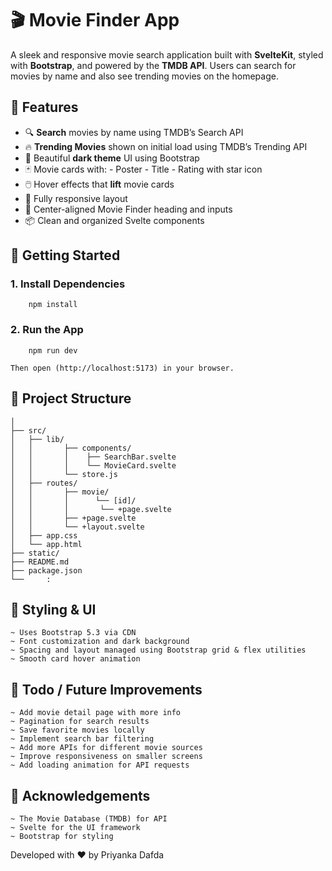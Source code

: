 # 🎬 Movie Finder App

A sleek and responsive movie search application built with **SvelteKit**, styled with **Bootstrap**, and powered by the **TMDB API**. Users can search for movies by name and also see trending movies on the homepage.


## 🌟 Features

- 🔍 **Search** movies by name using TMDB’s Search API
- 🔥 **Trending Movies** shown on initial load using TMDB’s Trending API
- 🎨 Beautiful **dark theme** UI using Bootstrap
- 🃏 Movie cards with:
        - Poster
        - Title
        - Rating with star icon
- 🖱️ Hover effects that **lift** movie cards
- 📱 Fully responsive layout
- 🎯 Center-aligned Movie Finder heading and inputs
- 📦 Clean and organized Svelte components


## 🚀 Getting Started

### 1. Install Dependencies
        npm install

### 2. Run the App
        npm run dev

    Then open (http://localhost:5173) in your browser.


## 📁 Project Structure 
    │
    ├── src/
    │   ├── lib/
    │   │       ├── components/
    │   │       │    ├── SearchBar.svelte
    │   │       │    └── MovieCard.svelte
    │   │       └── store.js
    │   ├── routes/
    │   │       ├── movie/
    │   │       │      └── [id]/
    │   │       │       └── +page.svelte
    │   │       ├── +page.svelte
    │   │       └── +layout.svelte
    │   ├── app.css
    │   └── app.html
    ├── static/
    ├── README.md
    ├── package.json
    └──     :

## 💅 Styling & UI
    ~ Uses Bootstrap 5.3 via CDN
    ~ Font customization and dark background
    ~ Spacing and layout managed using Bootstrap grid & flex utilities
    ~ Smooth card hover animation


## 📌 Todo / Future Improvements
    ~ Add movie detail page with more info
    ~ Pagination for search results
    ~ Save favorite movies locally
    ~ Implement search bar filtering
    ~ Add more APIs for different movie sources
    ~ Improve responsiveness on smaller screens
    ~ Add loading animation for API requests


## 🤝 Acknowledgements
    ~ The Movie Database (TMDB) for API
    ~ Svelte for the UI framework
    ~ Bootstrap for styling


Developed with ❤️ by Priyanka Dafda